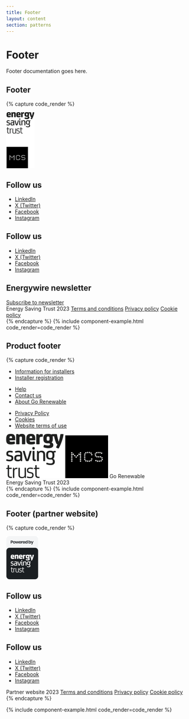 ```yaml
---
title: Footer
layout: content
section: patterns
---
```


# Footer

Footer documentation goes here.



## Footer

{% capture code_render %}
<footer class="footer">
  <section class="footer-top row">
    <div class="col">
      <a href="/" class="d-flex align-items-center link-dark text-decoration-none">
        <img src="../assets/images/est-logo.png"/>
      </a>
    </div>
    <div class="col">
      <h2>Follow us</h2>
      <ul class="nav flex-column">
        <li class="nav-item"><a href="#" class="nav-link p-0">LinkedIn</a></li>
        <li class="nav-item"><a href="#" class="nav-link p-0">X (Twitter)</a></li>
        <li class="nav-item"><a href="#" class="nav-link p-0">Facebook</a></li>
        <li class="nav-item"><a href="#" class="nav-link p-0">Instagram</a></li>
      </ul>
    </div>
    <div class="col">
      <h2>Follow us</h2>
      <ul class="nav flex-column">
        <li class="nav-item"><a href="#" class="nav-link p-0">LinkedIn</a></li>
        <li class="nav-item"><a href="#" class="nav-link p-0">X (Twitter)</a></li>
        <li class="nav-item"><a href="#" class="nav-link p-0">Facebook</a></li>
        <li class="nav-item"><a href="#" class="nav-link p-0">Instagram</a></li>
      </ul>
    </div>
    <div class="col full">
      <h2>Energywire newsletter</h2>
      <a class="btn btn-primary" href="#">Subscribe to newsletter</a>
    </div>
  </section>
  <section class="footer-bottom">
    <span class="site-name">Energy Saving Trust 2023</span>
    <a class="nav-link" href="#">Terms and conditions</a>
    <a class="nav-link" href="#">Privacy policy</a>
    <a class="nav-link" href="#">Cookie policy</a>
  </section>
</footer>
{% endcapture %}
{% include component-example.html code_render=code_render %}

## Product footer

{% capture code_render %}
<footer class="footer">
  <section class="footer-top footer-top-slim row">
    <div class="col">
      <ul class="nav flex-row">
        <li class="nav-item nav-item-sm"><a href="#" class="nav-link p-0 m-0">Information for installers</a></li>
        <li class="nav-item nav-item-sm"><a href="#" class="nav-link p-0 m-0">Installer registration</a></li>
      </ul>
    </div>
    <div class="col">
      <ul class="nav flex-row">
        <li class="nav-item nav-item-sm"><a href="#" class="nav-link p-0 m-0">Help</a></li>
        <li class="nav-item nav-item-sm"><a href="#" class="nav-link p-0 m-0">Contact us</a></li>
        <li class="nav-item nav-item-sm"><a href="#" class="nav-link p-0 m-0">About Go Renewable</a></li>
      </ul>
      <ul class="nav flex-row mt-2">
        <li class="nav-item nav-item-sm"><a href="#" class="nav-link p-0 m-0">Privacy Policy</a></li>
        <li class="nav-item nav-item-sm"><a href="#" class="nav-link p-0 m-0">Cookies</a></li>
        <li class="nav-item nav-item-sm"><a href="#" class="nav-link p-0 m-0">Website terms of use</a></li>
      </ul>
    </div>
    <div class="nav flex-row mt-5">
      <a class="p-2" href="#"><img src="/assets/images/logo-est.svg"/></a>
      <a class="p-2" href="#"><img src="/assets/images/mcs-logo.svg"/></a>
      <span class="p-2">Go Renewable</span>
    </div>
  </section>
  <section class="footer-bottom footer-bottom-slim">
    <span class="site-name">Energy Saving Trust 2023</span>
  </section>
</footer>
{% endcapture %}
{% include component-example.html code_render=code_render %}

## Footer (partner website)

{% capture code_render %}
<footer class="footer">
  <section class="footer-top row">
    <div class="col">
      <a href="/" class="d-flex align-items-center link-dark text-decoration-none">
        <img src="../assets/images/partner-logo.png"/>
      </a>
    </div>
    <div class="col">
      <h2>Follow us</h2>
      <ul class="nav flex-column">
        <li class="nav-item"><a href="#" class="nav-link p-0">LinkedIn</a></li>
        <li class="nav-item"><a href="#" class="nav-link p-0">X (Twitter)</a></li>
        <li class="nav-item"><a href="#" class="nav-link p-0">Facebook</a></li>
        <li class="nav-item"><a href="#" class="nav-link p-0">Instagram</a></li>
      </ul>
    </div>
    <div class="col">
      <h2>Follow us</h2>
      <ul class="nav flex-column">
        <li class="nav-item"><a href="#" class="nav-link p-0">LinkedIn</a></li>
        <li class="nav-item"><a href="#" class="nav-link p-0">X (Twitter)</a></li>
        <li class="nav-item"><a href="#" class="nav-link p-0">Facebook</a></li>
        <li class="nav-item"><a href="#" class="nav-link p-0">Instagram</a></li>
      </ul>
    </div>
  </section>
  <section class="footer-bottom">
    <span class="site-name">Partner website 2023</span>
    <a class="nav-link" href="#">Terms and conditions</a>
    <a class="nav-link" href="#">Privacy policy</a>
    <a class="nav-link" href="#">Cookie policy</a>
  </section>
</footer>
{% endcapture %}

{% include component-example.html code_render=code_render %}